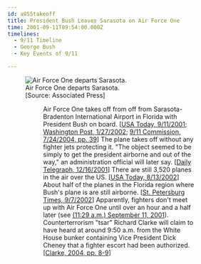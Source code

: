 ```yaml
---
id: a955takeoff
title: President Bush Leaves Sarasota on Air Force One
time: 2001-09-11T09:54:00.000Z
timelines:
  - 9/11 Timeline
  - George Bush
  - Key Events of 9/11

---
```


<figure class="image">
  <img alt="Air Force One departs Sarasota." src="https://i2.wp.com/cdn.historycommons.org/images/events/333_airforceone_departs2050081722-9657.jpg" />
  <figcaption>Air Force One departs Sarasota.<br>[Source: Associated Press]</figcaption>
<figure>

Air Force One takes off from off from Sarasota-Bradenton International Airport in Florida with President Bush on board. [[USA Today, 9/11/2001][1]; [Washington Post, 1/27/2002][2]; [9/11 Commission, 7/24/2004, pp. 39][3]] The plane takes off without any fighter jets protecting it. "The object seemed to be simply to get the president airborne and out of the way," an administration official will later say. [[Daily Telegraph, 12/16/2001][4]] There are still 3,520 planes in the air over the US. [[USA Today, 8/13/2002][5]] About half of the planes in the Florida region where Bush's plane is are still airborne. [[St. Petersburg Times, 9/7/2002][6]] Apparently, fighters don't meet up with Air Force One until over an hour and a half later (see [(11:29 a.m.) September 11, 2001](/timeline/#a1055fightersfinally)). Counterterrorism "tsar" Richard Clarke will claim to have heard at around 9:50 a.m. from the White House bunker containing Vice President Dick Cheney that a fighter escort had been authorized. [[Clarke, 2004, pp. 8-9][7]]

[1]: https://web.archive.org/web/20040702035745/http:/www.usatoday.com/educate/vpp-keen-poolrpt.htm
[2]: http://www.washingtonpost.com/wp-dyn/content/article/2006/07/18/AR2006071801175.html
[3]: https://web.archive.org/web/20041020144854/http://www.decloah.com/mirrors/9-11/911_Report.txt
[4]: https://www.telegraph.co.uk/news/worldnews/northamerica/usa/1365455/Revealed-what-really-went-on-during-Bushs-missing-hours.html
[5]: https://usatoday30.usatoday.com/news/sept11/2002-08-12-hijacker-daytwo_x.htm
[6]: https://web.archive.org/web/20020913033803/http://www.sptimes.com/2002/09/07/911/In_chaos__TIA_tower_c.shtml
[7]: https://www.amazon.com/Against-All-Enemies-Inside-Americas/dp/0743260244
